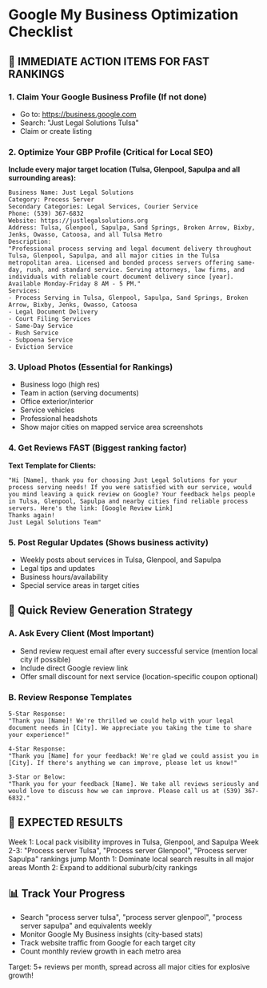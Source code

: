 # Google My Business Optimization Checklist

## 🎯 IMMEDIATE ACTION ITEMS FOR FAST RANKINGS

### 1. **Claim Your Google Business Profile** (If not done)
- Go to: https://business.google.com
- Search: "Just Legal Solutions Tulsa"
- Claim or create listing

### 2. **Optimize Your GBP Profile** (Critical for Local SEO)
**Include every major target location (Tulsa, Glenpool, Sapulpa and all surrounding areas):**

```
Business Name: Just Legal Solutions
Category: Process Server
Secondary Categories: Legal Services, Courier Service
Phone: (539) 367-6832
Website: https://justlegalsolutions.org
Address: Tulsa, Glenpool, Sapulpa, Sand Springs, Broken Arrow, Bixby, Jenks, Owasso, Catoosa, and all Tulsa Metro
Description:
"Professional process serving and legal document delivery throughout Tulsa, Glenpool, Sapulpa, and all major cities in the Tulsa metropolitan area. Licensed and bonded process servers offering same-day, rush, and standard service. Serving attorneys, law firms, and individuals with reliable court document delivery since [year]. Available Monday-Friday 8 AM - 5 PM."
Services:
- Process Serving in Tulsa, Glenpool, Sapulpa, Sand Springs, Broken Arrow, Bixby, Jenks, Owasso, Catoosa
- Legal Document Delivery
- Court Filing Services
- Same-Day Service
- Rush Service
- Subpoena Service
- Eviction Service
```

### 3. **Upload Photos** (Essential for Rankings)
- Business logo (high res)
- Team in action (serving documents)
- Office exterior/interior
- Service vehicles
- Professional headshots
- Show major cities on mapped service area screenshots

### 4. **Get Reviews FAST** (Biggest ranking factor)
**Text Template for Clients:**
```
"Hi [Name], thank you for choosing Just Legal Solutions for your process serving needs! If you were satisfied with our service, would you mind leaving a quick review on Google? Your feedback helps people in Tulsa, Glenpool, Sapulpa and nearby cities find reliable process servers. Here's the link: [Google Review Link]
Thanks again!
Just Legal Solutions Team"
```

### 5. **Post Regular Updates** (Shows business activity)
- Weekly posts about services in Tulsa, Glenpool, and Sapulpa
- Legal tips and updates
- Business hours/availability
- Special service areas in target cities

## 📱 Quick Review Generation Strategy

### A. **Ask Every Client** (Most Important)
- Send review request email after every successful service (mention local city if possible)
- Include direct Google review link
- Offer small discount for next service (location-specific coupon optional)

### B. **Review Response Templates**
```
5-Star Response:
"Thank you [Name]! We're thrilled we could help with your legal document needs in [City]. We appreciate you taking the time to share your experience!"

4-Star Response:
"Thank you [Name] for your feedback! We're glad we could assist you in [City]. If there's anything we can improve, please let us know!"

3-Star or Below:
"Thank you for your feedback [Name]. We take all reviews seriously and would love to discuss how we can improve. Please call us at (539) 367-6832."
```

## 🚀 EXPECTED RESULTS
Week 1: Local pack visibility improves in Tulsa, Glenpool, and Sapulpa
Week 2-3: "Process server Tulsa", "Process server Glenpool", "Process server Sapulpa" rankings jump
Month 1: Dominate local search results in all major areas
Month 2: Expand to additional suburb/city rankings

## 📊 Track Your Progress
- Search "process server tulsa", "process server glenpool", "process server sapulpa" and equivalents weekly
- Monitor Google My Business insights (city-based stats)
- Track website traffic from Google for each target city
- Count monthly review growth in each metro area

Target: 5+ reviews per month, spread across all major cities for explosive growth!
